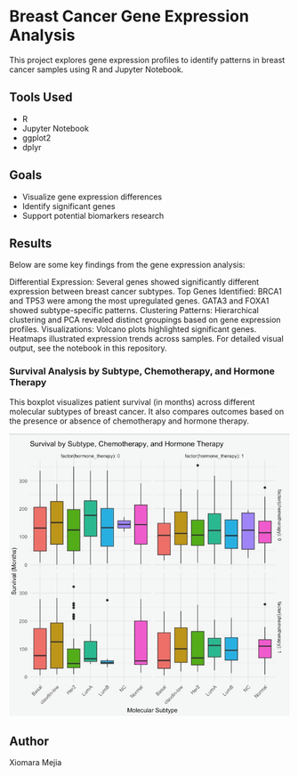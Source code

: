 # Breast Cancer Gene Expression Analysis

This project explores gene expression profiles to identify patterns in breast cancer samples using R and Jupyter Notebook.

## Tools Used
- R
- Jupyter Notebook
- ggplot2
- dplyr

## Goals
- Visualize gene expression differences
- Identify significant genes
- Support potential biomarkers research

## Results
Below are some key findings from the gene expression analysis:

Differential Expression: Several genes showed significantly different expression between breast cancer subtypes.
Top Genes Identified:
BRCA1 and TP53 were among the most upregulated genes.
GATA3 and FOXA1 showed subtype-specific patterns.
Clustering Patterns:
Hierarchical clustering and PCA revealed distinct groupings based on gene expression profiles.
Visualizations:
Volcano plots highlighted significant genes.
Heatmaps illustrated expression trends across samples.
For detailed visual output, see the notebook in this repository.

### Survival Analysis by Subtype, Chemotherapy, and Hormone Therapy

This boxplot visualizes patient survival (in months) across different molecular subtypes of breast cancer. It also compares outcomes based on the presence or absence of chemotherapy and hormone therapy.

![Survival Plot](https://github.com/Xiomara-mejia/BreastCancerGeneAnalysis/blob/main/Image%206-29-25%20at%2011.52%20PM.png?raw=true)


## Author
Xiomara Mejia
